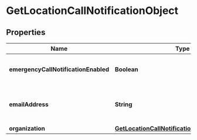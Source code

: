 

# GetLocationCallNotificationObject


## Properties

| Name | Type | Description | Notes |
|------------ | ------------- | ------------- | -------------|
|**emergencyCallNotificationEnabled** | **Boolean** | When true sends an email to the specified email address when a call is made from this location to emergency services. |  [optional] |
|**emailAddress** | **String** | When &#x60;emergencyCallNotificationEnabled&#x60; is true, the emergency notification email is sent to the specified email address. |  [optional] |
|**organization** | [**GetLocationCallNotificationObjectOrganization**](GetLocationCallNotificationObjectOrganization.md) |  |  [optional] |




